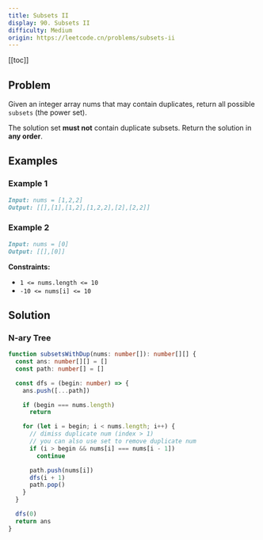 ```yaml
---
title: Subsets II
display: 90. Subsets II
difficulty: Medium
origin: https://leetcode.cn/problems/subsets-ii
---
```


[[toc]]

## Problem

Given an integer array nums that may contain duplicates, return all possible `subsets` (the power set).

The solution set **must not** contain duplicate subsets. Return the solution in **any order**.

## Examples

### Example 1

```md
Input: nums = [1,2,2]
Output: [[],[1],[1,2],[1,2,2],[2],[2,2]]
```

### Example 2

```md
Input: nums = [0]
Output: [[],[0]]

```

**Constraints:**

- `1 <= nums.length <= 10`
- `-10 <= nums[i] <= 10`

## Solution

### N-ary Tree

```ts
function subsetsWithDup(nums: number[]): number[][] {
  const ans: number[][] = []
  const path: number[] = []

  const dfs = (begin: number) => {
    ans.push([...path])

    if (begin === nums.length)
      return

    for (let i = begin; i < nums.length; i++) {
      // dimiss duplicate num (index > 1)
      // you can also use set to remove duplicate num
      if (i > begin && nums[i] === nums[i - 1])
        continue

      path.push(nums[i])
      dfs(i + 1)
      path.pop()
    }
  }

  dfs(0)
  return ans
}
```

